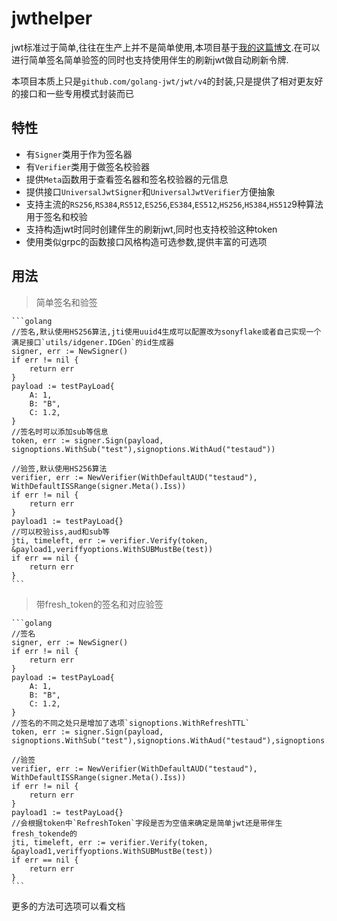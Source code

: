 # jwthelper

jwt标准过于简单,往往在生产上并不是简单使用,本项目基于[我的这篇博文](https://blog.hszofficial.site/introduce/2021/05/25/%E7%BD%91%E7%BB%9C%E8%BA%AB%E4%BB%BD%E8%AE%A4%E8%AF%81/).在可以进行简单签名简单验签的同时也支持使用伴生的刷新jwt做自动刷新令牌.

本项目本质上只是`github.com/golang-jwt/jwt/v4`的封装,只是提供了相对更友好的接口和一些专用模式封装而已

## 特性

+ 有`Signer`类用于作为签名器
+ 有`Verifier`类用于做签名校验器
+ 提供`Meta`函数用于查看签名器和签名校验器的元信息
+ 提供接口`UniversalJwtSigner`和`UniversalJwtVerifier`方便抽象
+ 支持主流的`RS256`,`RS384`,`RS512`,`ES256`,`ES384`,`ES512`,`HS256`,`HS384`,`HS512`9种算法用于签名和校验
+ 支持构造jwt时同时创建伴生的刷新jwt,同时也支持校验这种token
+ 使用类似grpc的函数接口风格构造可选参数,提供丰富的可选项

## 用法

> 简单签名和验签

    ```golang
    //签名,默认使用HS256算法,jti使用uuid4生成可以配置改为sonyflake或者自己实现一个满足接口`utils/idgener.IDGen`的id生成器
    signer, err := NewSigner()
    if err != nil {
        return err
    }
    payload := testPayLoad{
        A: 1,
        B: "B",
        C: 1.2,
    }
    //签名时可以添加sub等信息
    token, err := signer.Sign(payload, signoptions.WithSub("test"),signoptions.WithAud("testaud"))

    //验签,默认使用HS256算法
    verifier, err := NewVerifier(WithDefaultAUD("testaud"), WithDefaultISSRange(signer.Meta().Iss))
    if err != nil {
        return err
    }
    payload1 := testPayLoad{}
    //可以校验iss,aud和sub等
    jti, timeleft, err := verifier.Verify(token, &payload1,veriffyoptions.WithSUBMustBe(test))
    if err == nil {
        return err
    }
    ```
> 带fresh_token的签名和对应验签

    ```golang
    //签名
    signer, err := NewSigner()
    if err != nil {
        return err
    }
    payload := testPayLoad{
        A: 1,
        B: "B",
        C: 1.2,
    }
    //签名的不同之处只是增加了选项`signoptions.WithRefreshTTL`
    token, err := signer.Sign(payload, signoptions.WithSub("test"),signoptions.WithAud("testaud"),signoptions.WithRefreshTTL(time.Hour*24))

    //验签
    verifier, err := NewVerifier(WithDefaultAUD("testaud"), WithDefaultISSRange(signer.Meta().Iss))
    if err != nil {
        return err
    }
    payload1 := testPayLoad{}
    //会根据token中`RefreshToken`字段是否为空值来确定是简单jwt还是带伴生fresh_tokende的
    jti, timeleft, err := verifier.Verify(token, &payload1,veriffyoptions.WithSUBMustBe(test))
    if err == nil {
        return err
    }
    ```

更多的方法可选项可以看文档
